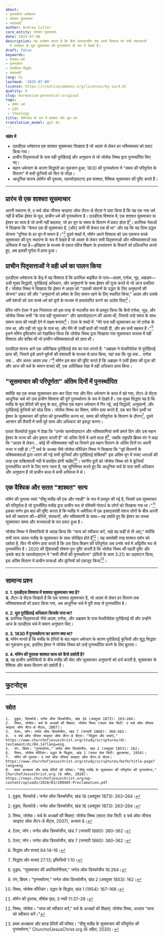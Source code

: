 ```yaml
---
about:
- पुनर्स्थापन धर्मशास्त्र
- शाश्वत सुसमाचार
- व्यवस्थाएँ
author: Andrew Cutler
core_entity: शाश्वत सुसमाचार
date: 2025-07-08
description: यह अन्वेषण करता है कि कैसे उत्तरकालीन संत अपने विश्वास को सभी व्यवस्थाओं
  में परमेश्वर के मूल सुसमाचार की पुनर्स्थापना के रूप में देखते हैं।
draft: false
keywords:
- शाश्वत-धर्म
- पुनर्स्थापन
- एलडीएस-सिद्धांत
- व्यवस्थाएँ
lang: hi
lastmod: '2025-07-09'
license: https://creativecommons.org/licenses/by-sa/4.0/
quality: 6
slug: mormonism-perennial-original
tags:
 - मॉर्मन धर्म
 - LDS
 - theology
title: मॉर्मनवाद के रूप में शाश्वत और मूल धर्म
translation_model: gpt-4o
---
```


**संक्षेप में**  <!-- ≤ 100 शब्द, 3-7 बुलेट्स -->

- एलडीएस धर्मशास्त्र एक शाश्वत सुसमाचार सिखाता है जो आदम से लेकर हर भविष्यवक्ता को प्रकट किया गया।
- प्राचीन पितृसत्ताओं के पास वही पुरोहिताई और अनुष्ठान थे जो जोसेफ स्मिथ द्वारा पुनर्स्थापित किए गए।
- महान धर्मत्याग के कारण सिद्धांतों का नुकसान हुआ; 1830 की पुनर्स्थापना ने "समय की परिपूर्णता के वितरण" में सभी कुंजियों को फिर से जोड़ा।
- आधुनिक शास्त्र (मॉर्मन की पुस्तक, रहस्योद्घाटन) इस शाश्वत, वैश्विक सुसमाचार की पुष्टि करते हैं।

---

## प्रारंभ से एक शाश्वत सुसमाचार

अपनी स्थापना से, द चर्च ऑफ जीसस क्राइस्ट ऑफ लैटर-डे सेंट्स ने दावा किया है कि यह एक नया धर्म नहीं है बल्कि ईश्वर के मूल, प्राचीन धर्म की पुनर्स्थापना है। एलडीएस विश्वास में, एक शाश्वत सुसमाचार या ईश्वर का सत्य है जो कभी नहीं बदलता, जो हर युग या समय के वितरण में प्रकट होता है[^1]। प्रारंभिक नेताओं ने सिखाया कि "केवल एक ही सुसमाचार है, [और] कभी भी केवल एक ही था" और यह कि यह दिव्य उद्धार योजना "दुनिया के हर युग में समान है।"[^1] दूसरे शब्दों में, मॉर्मन अपने विश्वास को उस एकमात्र सच्चे सुसमाचार की पुनः स्थापना के रूप में देखते हैं जो आदम से लेकर सभी पितृसत्ताओं और भविष्यवक्ताओं तक अस्तित्व में रहा है—इतिहास के माध्यम से एकल पवित्र शिक्षण के हस्तांतरण के विचारों को प्रतिध्वनित करते हुए, अब इसकी पूर्णता में प्राप्त हुआ।

## प्राचीन पितृसत्ताओं ने वही धर्म का पालन किया

एलडीएस धर्मशास्त्र के केंद्र में यह विश्वास है कि प्रारंभिक बाइबिल के पात्र—आदम, एनोक, नूह, अब्राहम—उसी मुख्य सिद्धांतों, पुरोहिताई अधिकार, और अनुष्ठानों के साथ ईश्वर की पूजा करते थे जो आज प्रचलित हैं। जोसेफ स्मिथ ने सिखाया कि ईश्वर ने आदम को "उसकी संतानों के उद्धार के लिए अनुष्ठानों की योजना" प्रकट की और "अनुष्ठानों को हमेशा के लिए समान रहने के लिए स्थापित किया," आदम और उसके धर्मी वंशजों को उस सच्चे धर्म को युगों के माध्यम से हस्तांतरित करने का आदेश दिया[^2]।

प्रेरित जॉन टेलर ने इस निरंतरता को इस तरह से नाटकीय रूप से प्रस्तुत किया कि कैसे एनोक, जूड, और जोसेफ स्मिथ सभी "के पास वही सुसमाचार" और रहस्योद्घाटन की आत्मा थी, जिससे उन्हें समय के साथ समान सत्य की गवाही देने में सक्षम बनाया[^3]। टेलर के शब्दों में: "मेरे पास वही सुसमाचार था जो एनोक के पास था, और वही जो जूड के पास था; और मैंने भी उन्हीं बातों की गवाही दी, और हम सभी सहमत हैं।"[^3] इसने मॉर्मन दृष्टिकोण को रेखांकित किया कि जोसेफ स्मिथ द्वारा सिखाया गया सुसमाचार वास्तव में वही विश्वास और शक्ति थी जो प्राचीन भविष्यवक्ताओं को ज्ञात थी।

एलडीएस शास्त्र आगे एक अविच्छिन्न पुरोहिताई वंश का पता लगाते हैं: "अब्राहम ने मेल्कीसेदेक से पुरोहिताई प्राप्त की, जिसने इसे अपने पूर्वजों की वंशावली के माध्यम से प्राप्त किया, यहां तक कि नूह तक... एनोक तक... और अंततः आदम तक।"[^4] मॉर्मन इस बात की पुष्टि करते हैं कि अब्राहम ने उसी ईश्वर की पूजा की और आज की चर्च के समान वाचाएं कीं, एक अविच्छिन्न रेखा में वही अधिकार प्राप्त किया।

## "सुसमाचार की परिपूर्णता" अंतिम दिनों में पुनर्स्थापित

क्योंकि यह एक सच्चा सुसमाचार बार-बार दिया गया और फिर धर्मत्याग के काल में खो गया, लैटर-डे सेंट्स आधुनिक चर्च को उस प्राचीन विश्वास की पूर्ण पुनर्स्थापना के रूप में देखते हैं। एक मुख्य सिद्धांत यह है कि मसीह के मूल प्रेरितों की मृत्यु के बाद, दुनिया एक महान धर्मत्याग में गिर गई, कई सिद्धांतों, अनुष्ठानों, और पुरोहिताई कुंजियों को छोड़ दिया। जोसेफ स्मिथ का मिशन, मॉर्मन दावा करते हैं, एक बार फिर पृथ्वी पर ईश्वर के सुसमाचार की पूर्णता को पुनर्स्थापित करना था, समय की परिपूर्णता के वितरण के दौरान[^5], दूसरे आगमन की तैयारी में सभी पूर्व सत्य और अधिकार को इकट्ठा करना।

एल्डर विलफोर्ड वुड्रफ ने देखा कि "उनके रहस्योद्घाटन और भविष्यवाणियां सभी हमारे दिन और उस महान ईश्वर के राज्य की ओर इशारा करती हैं" जो अंतिम दिनों में आने वाला है[^6], जबकि राष्ट्रपति ब्रिघम यंग ने कहा कि "आदम से लेकर... कोई भी भविष्यवक्ता नहीं था जिसने इस महान वितरण के अंतिम दिनों पर अपनी नजर न रखी हो।"[^7] चर्च के अध्यक्ष जैसे जोसेफ फील्डिंग स्मिथ ने सिखाया कि "पूर्व वितरणों के भविष्यवक्ताओं द्वारा धारण की गई सभी कुंजियाँ और पुरोहिताई शक्तियाँ" इस अंतिम युग में स्पष्ट धाराओं की तरह एक शक्तिशाली नदी में प्रवाहित होनी चाहिए[^8]। स्वर्गीय दूतों को जोसेफ स्मिथ को ये कुंजियाँ पुनर्स्थापित करने के लिए माना जाता है, यह सुनिश्चित करते हुए कि आधुनिक चर्च के पास सभी अधिकार और अनुष्ठान हैं जो प्राचीन काल में कभी अस्तित्व में थे।

## एक वैश्विक और सतत "शाश्वत" सत्य

मॉर्मन की पुस्तक स्वयं "यीशु मसीह की एक और गवाही" के रूप में प्रस्तुत की गई है, जिसमें उस सुसमाचार की परिपूर्णता है जो पुनर्जीवित मसीह द्वारा प्राचीन रूप से पश्चिमी गोलार्ध के लोगों को सिखाया गया था।"[^9] इसका वर्णन इस बात की पुष्टि करता है कि मसीह ने अमेरिका में एक इस्राएलवंशी वंशज लोगों के बीच अपनी चर्च की स्थापना की—प्रेरितों, संस्कारों, और भविष्यवाणी के साथ—यह दर्शाते हुए कि ईश्वर का सच्चा सुसमाचार समय और सभ्यताओं के पार प्रकट हुआ है।

जोसेफ स्मिथ ने विश्वासियों से आग्रह किया कि "सत्य को स्वीकार करें, चाहे वह कहीं से भी आए," क्योंकि सभी सत्य अंततः मसीह के सुसमाचार के साथ संरेखित होते हैं[^10]। यह समावेशी रुख शाश्वत दर्शन को दर्शाता है, फिर भी मॉर्मन दावा करते हैं कि उस दिव्य शिक्षण की परिपूर्णता अब उनके चर्च में अद्वितीय रूप से पुनर्स्थापित है। 2020 की द्विशताब्दी घोषणा पुनः पुष्टि करती है कि जोसेफ स्मिथ की पहली दृष्टि और उसके बाद के रहस्योद्घाटन ने "सभी चीजों की पुनर्स्थापना" (प्रेरितों के काम 3:21) का उद्घाटन किया, इस अंतिम वितरण में प्राचीन वाचाओं और कुंजियों को एकजुट किया[^11]।

---

## सामान्य प्रश्न <!-- FAQPage स्कीमा समर्थन बनाए रखता है। 2–5 प्रश्न-उत्तर जोड़े बनाएं। -->

**प्र. 1. एलडीएस विश्वास में शाश्वत सुसमाचार क्या है?**  
**उ.** लैटर-डे सेंट्स सिखाते हैं कि एक शाश्वत सुसमाचार है, जो आदम से लेकर हर वितरण तक भविष्यवक्ताओं को प्रकट किया गया, अब आधुनिक चर्च में पूरी तरह से पुनर्स्थापित है।

**प्र. 2. मूल पुरोहिताई अधिकार किसके पास था?**  
**उ.** प्रारंभिक पितृसत्ताओं जैसे आदम, एनोक, और अब्राहम के पास मेल्कीसेदेक पुरोहिताई थी और उन्होंने आज के एलडीएस चर्च में समान अनुष्ठान किए।

**प्र. 3. 1830 में पुनर्स्थापना का कारण क्या था?**  
**उ.** मॉर्मन मानते हैं कि मसीह के प्रेरितों के बाद महान धर्मत्याग के कारण पुरोहिताई कुंजियों और शुद्ध सिद्धांत का नुकसान हुआ, इसलिए ईश्वर ने जोसेफ स्मिथ को उन्हें पुनर्स्थापित करने के लिए बुलाया।

**प्र. 4. मॉर्मन की पुस्तक शाश्वत सत्य को कैसे दर्शाती है?**  
**उ.** यह प्राचीन अमेरिकियों के बीच मसीह की सेवा और सुसमाचार अनुष्ठानों को दर्ज करती है, सुसमाचार के वैश्विक और सतत वितरण को दर्शाती है।

---

## फुटनोट्स

[^1]: वुड्रफ, विलफोर्ड। जर्नल ऑफ डिस्कोर्सेज, खंड 16 (अक्टूबर 1873): 263–264।
[^2]: स्मिथ, जोसेफ। चर्च के अध्यक्षों की शिक्षाएं: जोसेफ स्मिथ (साल्ट लेक सिटी: द चर्च ऑफ जीसस क्राइस्ट ऑफ लैटर-डे सेंट्स, 2007), अध्याय 8।
[^3]: टेलर, जॉन। जर्नल ऑफ डिस्कोर्सेज, खंड 7 (जनवरी 1860): 360–362।
[^4]: सिद्धांत और वाचाएं 84:14–16।
[^5]: सिद्धांत और वाचाएं 27:13; इफिसियों 1:10।
[^6]: वुड्रफ, "सुसमाचार की अपरिवर्तनीयता," जर्नल ऑफ डिस्कोर्सेज 16:264।
[^7]: यंग, ब्रिघम। "पुनर्स्थापना," जर्नल ऑफ डिस्कोर्सेज, खंड 2 (अक्टूबर 1853): 162।
[^8]: स्मिथ, जोसेफ फील्डिंग। उद्धार के सिद्धांत, खंड 1 (1954): 167–168।
[^9]: मॉर्मन की पुस्तक, शीर्षक पृष्ठ; 3 नफी 11:37–39।
[^10]: स्मिथ, जोसेफ। "सत्य को स्वीकार करें," चर्च के अध्यक्षों की शिक्षाएं: जोसेफ स्मिथ, अध्याय "सत्य को स्वीकार करें।"
[^11]: प्रथम अध्यक्षता और बारह प्रेरितों की परिषद। "यीशु मसीह के सुसमाचार की परिपूर्णता की पुनर्स्थापना," ChurchofJesusChrist.org (6 अप्रैल, 2020)।

---

## स्रोत
	1.	वुड्रफ, विलफोर्ड। जर्नल ऑफ डिस्कोर्सेज, खंड 16 (अक्टूबर 1873): 263–264।
	2.	स्मिथ, जोसेफ। चर्च के अध्यक्षों की शिक्षाएं: जोसेफ स्मिथ (साल्ट लेक सिटी: द चर्च ऑफ जीसस क्राइस्ट ऑफ लैटर-डे सेंट्स, 2007)।
	3.	टेलर, जॉन। जर्नल ऑफ डिस्कोर्सेज, खंड 7 (जनवरी 1860): 360–362।
	4.	द चर्च ऑफ जीसस क्राइस्ट ऑफ लैटर-डे सेंट्स। "सिद्धांत और वाचाएं," https://www.churchofjesuschrist.org/study/scriptures/dc-testament/dc/84.14?lang=eng.
	5.	यंग, ब्रिघम। "पुनर्स्थापना," जर्नल ऑफ डिस्कोर्सेज, खंड 2 (अक्टूबर 1853): 162।
	6.	स्मिथ, जोसेफ फील्डिंग। उद्धार के सिद्धांत, खंड 1 (साल्ट लेक सिटी: बुकक्राफ्ट, 1954)।
	7.	मॉर्मन की पुस्तक। द चर्च ऑफ जीसस क्राइस्ट ऑफ लैटर-डे सेंट्स। https://www.churchofjesuschrist.org/study/scriptures/bofm/title-page?lang=eng
	8.	प्रथम अध्यक्षता और बारह प्रेरितों की परिषद। "यीशु मसीह के सुसमाचार की परिपूर्णता की पुनर्स्थापना," ChurchofJesusChrist.org (6 अप्रैल, 2020)। https://news.churchofjesuschrist.org/wp-content/uploads/2020/03/200405-Proclamation.pdf
